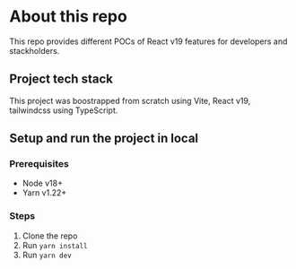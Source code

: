 # About this repo

This repo provides different POCs of React v19 features for developers and stackholders.

## Project tech stack

This project was boostrapped from scratch using Vite, React v19, tailwindcss using TypeScript.

## Setup and run the project in local

### Prerequisites

- Node v18+
- Yarn v1.22+

### Steps

1. Clone the repo
2. Run `yarn install`
3. Run `yarn dev`
